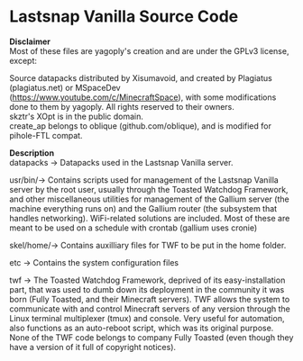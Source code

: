 # Lastsnap Vanilla Source Code

**Disclaimer**  
Most of these files are yagoply's creation and are under the GPLv3 license, except:

Source datapacks distributed by Xisumavoid, and created by Plagiatus (plagiatus.net) or MSpaceDev (https://www.youtube.com/c/MinecraftSpace),
with some modifications done to them by yagoply. All rights reserved to their owners.  
skztr's XOpt is in the public domain.  
create_ap belongs to oblique (github.com/oblique), and is modified for pihole-FTL compat.

**Description**  
datapacks -> Datapacks used in the Lastsnap Vanilla server.

usr/bin/-> Contains scripts used for management of the Lastsnap Vanilla server by the root user, usually through
the Toasted Watchdog Framework, and other miscellaneous utilities for management of the Gallium server (the machine everything runs on)
and the Gallium router (the subsystem that handles networking). WiFi-related solutions are included. Most of these are meant to be
used on a schedule with crontab (gallium uses cronie)

skel/home/-> Contains auxilliary files for TWF to be put in the home folder.

etc -> Contains the system configuration files

twf -> The Toasted Watchdog Framework, deprived of its easy-installation part, that was used to dumb down its deployment in the
community it was born (Fully Toasted, and their Minecraft servers). TWF allows the system to communicate with and control Minecraft servers of
any version through the Linux terminal multiplexer (tmux) and console. Very useful for automation, also functions as an auto-reboot script,
which was its original purpose. None of the TWF code belongs to company Fully Toasted (even though they have a version of it full of copyright notices).
